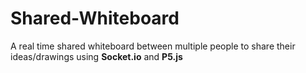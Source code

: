 # Shared-Whiteboard
A real time shared whiteboard between multiple people to share their ideas/drawings using **Socket.io** and **P5.js**
